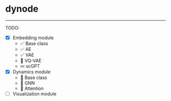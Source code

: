 # dynode


---

TODO:

- [x] Embedding module
  - ✅ Base class
  - ✅  AE
  - ✅  VAE
  - 🚧  VQ-VAE
  - 💤 scGPT
- [x] Dynamics module
  - 🚧  Base class
  - 🚧  GNN
  - 🚧  Attention
- [ ] Visualization module